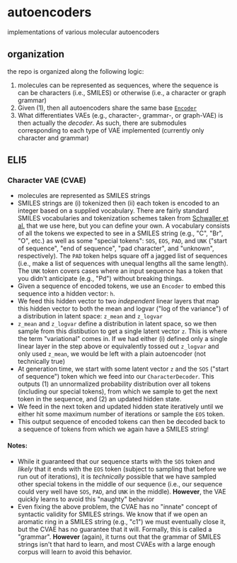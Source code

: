 # autoencoders
implementations of various molecular autoencoders

## organization

the repo is organized along the following logic:
1. molecules can be represented as sequences, where the sequence is can be characters (i.e., SMILES) or otherwise (i.e., a character or graph grammar)
2. Given (1), then all autoencoders share the same base [`Encoder`](./autoencoders/modules/encoder.py)
3. What differentiates VAEs (e.g., character-, grammar-, or graph-VAE) is then actually the _decoder_. As such, there are submodules corresponding to each type of VAE implemented (currently only character and grammar)

## ELI5

### Character VAE (CVAE)

- molecules are represented as SMILES strings
- SMILES strings are (i) tokenized then (ii) each token is encoded to an integer based on a supplied vocabulary. There are fairly standard SMILES vocabularies and tokenization schemes taken from [Schwaller et al.](https://github.com/rxn4chemistry/rxnfp) that we use here, but you can define your own. A vocabulary consists of all the tokens we expected to see in a SMILES string (e.g., "C", "Br", "O", etc.) as well as some "special tokens": `SOS`, `EOS`, `PAD`, and `UNK` ("start of sequence", "end of sequence", "pad character", and "unknown", respectively). The `PAD` token helps square off a jagged list of sequences (i.e., make a list of sequences with unequal lengths all the same length). The `UNK` token covers cases where an input sequence has a token that you didn't anticipate (e.g., "Pd") without breaking things.
- Given a sequence of encoded tokens, we use an `Encoder` to embed this sequence into a hidden vector: `h`.
- We feed this hidden vector to two _independent_ linear layers that map this hidden vector to both the mean and logvar ("log of the variance") of a distribution in latent space: `z_mean` and `z_logvar`
- `z_mean` and `z_logvar` define a distribution in latent space, so we then sample from this distibution to get a single latent vector `z`. This is where the term "variational" comes in. If we had either (i) defined only a single linear layer in the step above or equivalently tossed out `z_logvar` and only used `z_mean`, we would be left with a plain autoencoder (not technically true)
- At generation time, we start with some latent vector `z` and the `SOS` ("start of sequence") token which we feed into our `CharacterDecoder`. This outputs (1) an unnormalized probability distribution over all tokens (including our special tokens), from which we sample to get the next token in the sequence, and (2) an updated hidden state.
- We feed in the next token and updated hidden state iteratively until we either hit some maximum number of iterations or sample the `EOS` token.
- This output sequence of encoded tokens can then be decoded back to a sequence of tokens from which we again have a SMILES string!

#### Notes:
- While it guaranteed that our sequence starts with the `SOS` token and _likely_ that it ends with the `EOS` token (subject to sampling that before we run out of iterations), it is _technically_ possible that we have sampled other special tokens in the middle of our sequence (i.e., our sequence could very well have `SOS`, `PAD`, and `UNK` in the middle). **However**, the VAE quickly learns to avoid this "naughty" behavior
- Even fixing the above problem, the CVAE has no "innate" concept of syntactic validity for SMILES strings. We know that if we open an aromatic ring in a SMILES string (e.g., "c1") we must eventually close it, but the CVAE has no guarantee that it will. Formally, this is called a "grammar". **However** (again), it turns out that the grammar of SMILES strings isn't that hard to learn, and most CVAEs with a large enough corpus will learn to avoid this behavior.